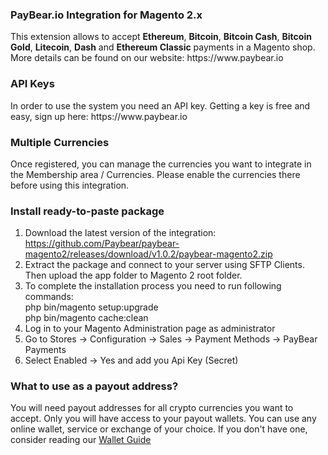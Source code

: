 
<h3>PayBear.io Integration for Magento 2.x</h3>
This extension allows to accept <b>Ethereum</b>, <b>Bitcoin</b>, <b>Bitcoin Cash</b>, <b>Bitcoin Gold</b>, <b>Litecoin</b>, <b>Dash</b> and <b>Ethereum Classic</b> payments in a Magento shop. More details can be found on our website: https://www.paybear.io

<h3>API Keys</h3>
In order to use the system you need an API key. Getting a key is free and easy, sign up here:
https://www.paybear.io

<h3>Multiple Currencies</h3>
Once registered, you can manage the currencies you want to integrate in the Membership area / Currencies. Please enable the currencies there before using this integration.

<h3>Install ready-to-paste package</h3>

 
 1. Download the latest version of the integration: https://github.com/Paybear/paybear-magento2/releases/download/v1.0.2/paybear-magento2.zip
 2. Extract the package and connect to your server using SFTP Clients. Then upload the app folder to Magento 2 root folder.
 3. To complete the installation process you need to run following commands: <br>
    php bin/magento setup:upgrade <br>
    php bin/magento cache:clean
 4. Log in to your Magento Administration page as administrator 
 5. Go to Stores → Configuration → Sales → Payment Methods → PayBear Payments
 6. Select Enabled -> Yes and add you Api Key (Secret)

### What to use as a payout address?
You will need payout addresses for all crypto currencies you want to accept. Only you will have access to your payout wallets.
You can use any online wallet, service or exchange of your choice.
If you don't have one, consider reading our [Wallet Guide](https://www.paybear.io/wallets)